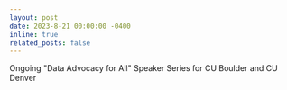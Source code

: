 ```yaml
---
layout: post
date: 2023-8-21 00:00:00 -0400
inline: true
related_posts: false
---
```


Ongoing "Data Advocacy for All" Speaker Series for CU Boulder and CU Denver
